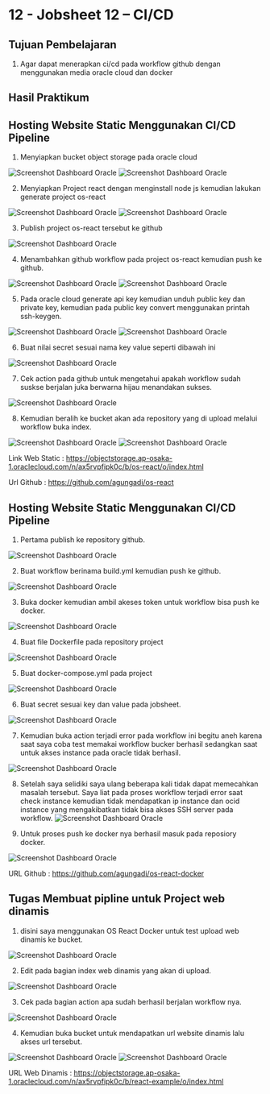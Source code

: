 # 12 - Jobsheet 12 – CI/CD

## Tujuan Pembelajaran

1. Agar dapat menerapkan ci/cd pada workflow github dengan menggunakan media oracle cloud dan docker

## Hasil Praktikum

## Hosting Website Static Menggunakan CI/CD Pipeline

1. Menyiapkan bucket object storage pada oracle cloud

![Screenshot Dashboard Oracle](img/Screenshot_1.png)
![Screenshot Dashboard Oracle](img/Screenshot_2.png)

2. Menyiapkan Project react dengan menginstall node js kemudian lakukan generate project os-react

![Screenshot Dashboard Oracle](img/Screenshot_3.png)
![Screenshot Dashboard Oracle](img/Screenshot_4.png)

3. Publish project os-react tersebut ke github

![Screenshot Dashboard Oracle](img/Screenshot_5.png)


4. Menambahkan github workflow pada project os-react kemudian push ke github.

![Screenshot Dashboard Oracle](img/Screenshot_6.png)
![Screenshot Dashboard Oracle](img/Screenshot_7.png)

5. Pada oracle cloud generate api key kemudian unduh public key dan private key, kemudian pada public key convert menggunakan printah ssh-keygen.

![Screenshot Dashboard Oracle](img/Screenshot_8.png)
![Screenshot Dashboard Oracle](img/Screenshot_9.png)


6. Buat nilai secret sesuai nama key value seperti dibawah ini 

![Screenshot Dashboard Oracle](img/Screenshot_12.png)

7. Cek action pada github untuk mengetahui apakah workflow sudah suskse berjalan juka berwarna hijau menandakan sukses.

![Screenshot Dashboard Oracle](img/Screenshot_11.png)

8. Kemudian beralih ke bucket akan ada repository yang di upload melalui workflow buka index.

![Screenshot Dashboard Oracle](img/Screenshot_13.png)
![Screenshot Dashboard Oracle](img/Screenshot_16.png)

Link Web Static :
https://objectstorage.ap-osaka-1.oraclecloud.com/n/ax5rvpfipk0c/b/os-react/o/index.html

Url Github :
https://github.com/agungadi/os-react


## Hosting Website Static Menggunakan CI/CD Pipeline

1. Pertama publish ke repository github.

![Screenshot Dashboard Oracle](img/Screenshot_18.png)

2. Buat workflow berinama build.yml kemudian push ke github.

![Screenshot Dashboard Oracle](img/Screenshot_17.png)

3. Buka docker kemudian ambil akeses token untuk workflow bisa push ke docker.

![Screenshot Dashboard Oracle](img/Screenshot_37.png)

4. Buat file Dockerfile pada repository project

![Screenshot Dashboard Oracle](img/Screenshot_20.png)

5. Buat docker-compose.yml pada project

![Screenshot Dashboard Oracle](img/Screenshot_22.png)

6. Buat secret sesuai key dan value pada jobsheet.

![Screenshot Dashboard Oracle](img/Screenshot_38.png)

7. Kemudian buka action terjadi error pada workflow ini begitu aneh karena saat saya coba test memakai workflow bucker berhasil sedangkan saat untuk akses instance pada oracle tidak berhasil.

![Screenshot Dashboard Oracle](img/Screenshot_27.png)

8. Setelah saya selidiki saya ulang beberapa kali tidak dapat memecahkan masalah tersebut. Saya liat pada proses workflow terjadi error saat check instance kemudian tidak mendapatkan ip instance dan ocid instance yang mengakibatkan tidak bisa akses SSH server pada workflow.
![Screenshot Dashboard Oracle](img/Screenshot_28.png)


9. Untuk proses push ke docker nya berhasil masuk pada reposiory docker.

![Screenshot Dashboard Oracle](img/Screenshot_29.png)

URL Github :
https://github.com/agungadi/os-react-docker


## Tugas Membuat pipline untuk Project web dinamis

1. disini saya menggunakan OS React Docker untuk test upload web dinamis ke bucket.

![Screenshot Dashboard Oracle](img/Screenshot_31.png)

2. Edit pada bagian index web dinamis yang akan di upload.

![Screenshot Dashboard Oracle](img/Screenshot_32.png)

3. Cek pada bagian action apa sudah berhasil berjalan workflow nya.

![Screenshot Dashboard Oracle](img/Screenshot_30.png)


4. Kemudian buka bucket untuk mendapatkan url website dinamis lalu akses url tersebut.

![Screenshot Dashboard Oracle](img/Screenshot_34.png)
![Screenshot Dashboard Oracle](img/Screenshot_35.png)

URL Web Dinamis : 
https://objectstorage.ap-osaka-1.oraclecloud.com/n/ax5rvpfipk0c/b/react-example/o/index.html